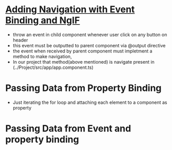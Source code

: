 # [Adding Navigation with Event Binding and NgIF](#event-ngif)

* throw an event in child component whenever user click on any button on header
* this event must be outputted to parent component via @output directive
* the event when received by parent component must impletment a method to make navigation,
* In our project that method(above mentioned) is navigate present in (../Project/src/app/app.component.ts)

# Passing Data from Property Binding

* Just iterating the for loop and attaching each element to a component as property

# Passing Data from Event and property binding


